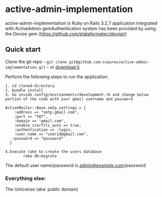 # active-admin-implementation

active-admin-implementation is Ruby on Rails 3.2.7 application integrated with ActiveAdmin gemAuthentication system has been provided by using the Devise gem (https://github.com/plataformatec/devise/)

## Quick start

Clone the git repo - `git clone git@github.com:csaurav/active-admin-implementation.git` - or [download it]()

Perform the following steps to run the application: 

	1. cd cloned-directory
	2. bundle install
	3. Go inside config/envrionments/development.rb and change below portion of the code with your gmail username and password

	ActionMailer::Base.smtp_settings = {
	    :address => "smtp.gmail.com",
	    :port => "587",
	    :domain => "gmail.com",
	    :enable_starttls_auto => true,
	    :authentication => :login,
	    :user_name => "userid@gmail.com",
       :password => "password"
	  }

	4.Execute rake to create the users database
	 		rake db:migrate

The default user name/password is admin@example.com/password


### Everything else:

The Unlicense (aka: public domain)
